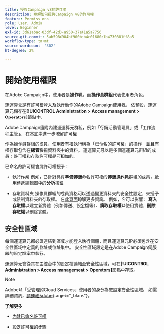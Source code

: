 ```yaml
---
title: 授與Campaign v8的許可權
description: 瞭解如何授與Campaign v8的許可權
feature: Permissions
role: User, Admin
level: Beginner
exl-id: 3d61abac-03df-42d3-a950-37e41a5a7756
source-git-commit: 5ab598d904bf900bcb4c01680e1b4730881ff8a5
workflow-type: tm+mt
source-wordcount: '302'
ht-degree: 2%

---
```


# 開始使用權限

在Adobe Campaign中，使用者是&#x200B;**操作員**，而&#x200B;**操作員群組**&#x200B;代表使用者角色。

運運算元是有許可權登入及執行動作的Adobe Campaign使用者。 依預設，運運算元儲存在&#x200B;**[!UICONTROL Administration > Access management > Operators]**&#x200B;節點中。

Adobe Campaign隨附內建運運算元群組，例如「行銷活動管理員」或「工作流程主管」。 在[本節](../start/gs-permissions.md)中進一步瞭解許可權

作為操作員群組的成員，使用者有權執行稱為「已命名的許可權」的操作，並且有權存取包含在&#x200B;**總管**&#x200B;檢視資料夾中的資料。 運運算元可以是多個運運算元群組的成員：許可權和存取許可權是可相加的。

已命名的許可權會將許可權授予：

* 執行作業
例如，已針對具有&#x200B;**準備傳遞**&#x200B;命名許可權的&#x200B;**傳遞操作員**&#x200B;群組的成員，啟用傳遞編輯器中的&#x200B;**分析**&#x200B;按鈕

* 存取資料夾
操作員群組的成員資格可以透過變更資料夾的安全性設定，來授予或限制資料夾的存取權。 在[此頁面](../start/folder-permissions.md)瞭解更多資訊。 例如，它可以影響： **寫入存取權**&#x200B;以建立新實體（例如傳送、設定檔等）、**讀取存取權**&#x200B;以使用實體、**刪除存取權**&#x200B;以刪除實體。

## 安全性區域

每個運運算元都必須連結到區域才能登入執行個體，而且運運算元IP必須包含在安全性區域中定義的位址或位址集中。 安全性區域設定是在Adobe Campaign伺服器的設定檔案中執行。

運運算元會從其在主控台中的設定檔連結至安全性區域，可在&#x200B;**[!UICONTROL Administration > Access management > Operators]**&#x200B;節點中存取。

>[!NOTE]
>
>Adobe以「受管理的Cloud Services」使用者的身分為您設定安全性區域。 如需詳細資訊，[請連絡Adobe](https://helpx.adobe.com/tw/enterprise/admin-guide.html/enterprise/using/support-for-experience-cloud.ug.html){target="_blank"}。

**了解更多**

* [內建已命名許可權](../start/gs-permissions.md)

* [設定許可權的步驟](../start/manage-permissions.md)
